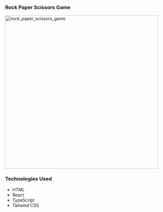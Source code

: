 ### Rock Paper Scissors Game

<img width="500" alt="rock_paper_scissors_game" src="https://github.com/thayawee/rock-paper-scissors-game/assets/134253693/b1b74a39-c2fb-454c-a800-9a0decd4b1f1">

### Technologies Used
* HTML
* React
* TypeScript
* Tailwind CSS
